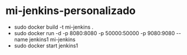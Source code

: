 # mi-jenkins-personalizado
- sudo docker build -t mi-jenkins . 
- sudo docker run -d -p 8080:8080 -p 50000:50000 -p 9080:9080 --name jenkins1 mi-jenkins 
- sudo docker start jenkins1
